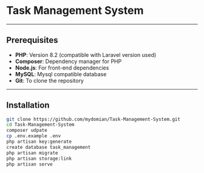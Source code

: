 # Task Management System
---
## Prerequisites
- **PHP**: Version 8.2 (compatible with Laravel version used)
- **Composer**: Dependency manager for PHP
- **Node.js**: For front-end dependencies
- **MySQL**: Mysql compatible database
- **Git**: To clone the repository
---
## Installation
```bash
git clone https://github.com/mydomian/Task-Management-System.git
cd Task-Management-System
composer udpate
cp .env.example .env
php artisan key:generate
create database task_management
php artisan migrate
php artisan storage:link
php artisan serve

